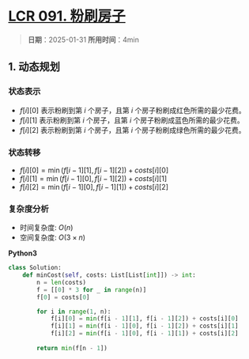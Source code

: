 # [LCR 091. 粉刷房子](https://leetcode.cn/problems/JEj789/description/)

> **日期**：2025-01-31
> **所用时间**：4min

## 1. 动态规划

### 状态表示

- $f[i][0]$ 表示粉刷到第 $i$ 个房子，且第 $i$ 个房子粉刷成红色所需的最少花费。
- $f[i][1]$ 表示粉刷到第 $i$ 个房子，且第 $i$ 个房子粉刷成蓝色所需的最少花费。
- $f[i][2]$ 表示粉刷到第 $i$ 个房子，且第 $i$ 个房子粉刷成绿色所需的最少花费。

### 状态转移

- $f[i][0] = \min(f[i-1][1], f[i-1][2]) + costs[i][0]$
- $f[i][1] = \min(f[i-1][0], f[i-1][2]) + costs[i][1]$
- $f[i][2] = \min(f[i-1][0], f[i-1][1]) + costs[i][2]$

### 复杂度分析

- 时间复杂度: $O(n)$
- 空间复杂度: $O(3\times n)$

**Python3**

```python
class Solution:
    def minCost(self, costs: List[List[int]]) -> int:
        n = len(costs)
        f = [[0] * 3 for _ in range(n)]
        f[0] = costs[0]

        for i in range(1, n):
            f[i][0] = min(f[i - 1][1], f[i - 1][2]) + costs[i][0]
            f[i][1] = min(f[i - 1][0], f[i - 1][2]) + costs[i][1]
            f[i][2] = min(f[i - 1][0], f[i - 1][1]) + costs[i][2]
        
        return min(f[n - 1])
```